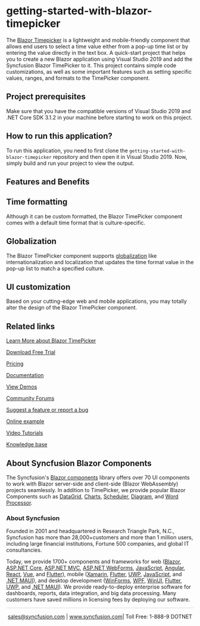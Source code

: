 # getting-started-with-blazor-timepicker
The [Blazor Timepicker](https://www.syncfusion.com/blazor-components/blazor-timepicker?utm_source=github&utm_medium=listing&utm_campaign=blazor-timepicker-github-samples) is a lightweight and mobile-friendly component that allows end users to select a time value either from a pop-up time list or by entering the value directly in the text box. A quick-start project that helps you to create a new Blazor application using Visual Studio 2019 and add the Syncfusion Blazor TimePicker to it. This project contains simple code customizations, as well as some important features such as setting specific values, ranges, and formats to the TimePicker component.

## Project prerequisites

Make sure that you have the compatible versions of Visual Studio 2019 and .NET Core SDK 3.1.2 in your machine before starting to work on this project.

## How to run this application?

To run this application, you need to first clone the `getting-started-with-blazor-timepicker` repository and then open it in Visual Studio 2019. Now, simply build and run your project to view the output.

## Features and Benefits

## Time formatting

Although it can be custom formatted, the Blazor TimePicker component comes with a default time format that is culture-specific.

## Globalization

The Blazor TimePicker component supports [globalization](https://blazor.syncfusion.com/documentation/timepicker/globalization?utm_source=github&utm_medium=listing&utm_campaign=blazor-timepicker-github-samples) like internationalization and localization that updates the time format value in the pop-up list to match a specified culture.

## UI customization

Based on your cutting-edge web and mobile applications, you may totally alter the design of the Blazor TimePicker component.

## Related links

[Learn More about Blazor TimePicker](https://www.syncfusion.com/blazor-components/blazor-timepicker?utm_source=github&utm_medium=listing&utm_campaign=blazor-timepicker-github-samples)

[Download Free Trial](https://www.syncfusion.com/downloads/blazor?utm_source=github&utm_medium=listing&utm_campaign=blazor-timepicker-github-samples)

[Pricing](https://www.syncfusion.com/sales/products/blazor?utm_source=github&utm_medium=listing&utm_campaign=blazor-timepicker-github-samples)

[Documentation](https://blazor.syncfusion.com/documentation/timepicker/getting-started?utm_source=github&utm_medium=listing&utm_campaign=blazor-timepicker-github-samples)

[View Demos](https://blazor.syncfusion.com/demos/timepicker/default-functionalities?utm_source=github&utm_medium=listing&utm_campaign=blazor-timepicker-github-samples)

[Community Forums](https://www.syncfusion.com/forums/blazor-components?utm_source=github&utm_medium=listing&utm_campaign=blazor-timepicker-github-samples)

[Suggest a feature or report a bug](https://www.syncfusion.com/feedback/blazor-components?utm_source=github&utm_medium=listing&utm_campaign=blazor-timepicker-github-samples)

[Online example](https://blazor.syncfusion.com/demos/timepicker/default-functionalities?utm_source=github&utm_medium=listing&utm_campaign=blazor-timepicker-github-samples)

[Video Tutorials](https://www.syncfusion.com/tutorial-videos/blazor/timepicker?utm_source=github&utm_medium=listing&utm_campaign=blazor-timepicker-github-samples)

[Knowledge base](https://www.syncfusion.com/kb/blazor-components?utm_source=github&utm_medium=listing&utm_campaign=blazor-timepicker-github-samples)

## About Syncfusion Blazor Components
The Syncfusion's [Blazor components](https://www.syncfusion.com/blazor-components?utm_source=github&utm_medium=listing&utm_campaign=blazor-timepicker-github-samples) library offers over 70 UI components to work with Blazor server-side and client-side (Blazor WebAssembly) projects seamlessly. In addition to TimePicker, we provide popular Blazor Components such as [DataGrid](https://www.syncfusion.com/blazor-components/blazor-datagrid?utm_source=github&utm_medium=listing&utm_campaign=blazor-timepicker-github-samples), [Charts](https://www.syncfusion.com/blazor-components/blazor-charts?utm_source=github&utm_medium=listing&utm_campaign=blazor-timepicker-github-samples), [Scheduler](https://www.syncfusion.com/blazor-components/blazor-scheduler?utm_source=github&utm_medium=listing&utm_campaign=blazor-timepicker-github-samples), [Diagram](https://www.syncfusion.com/blazor-components/blazor-diagram?utm_source=github&utm_medium=listing&utm_campaign=blazor-timepicker-github-samples), and [Word Processor](https://www.syncfusion.com/blazor-components/blazor-word-processor?utm_source=github&utm_medium=listing&utm_campaign=blazor-timepicker-github-samples).

### About Syncfusion

Founded in 2001 and headquartered in Research Triangle Park, N.C., Syncfusion has more than 28,000+customers and more than 1 million users, including large financial institutions, Fortune 500 companies, and global IT consultancies.
 
Today, we provide 1700+ components and frameworks for web ([Blazor](https://www.syncfusion.com/blazor-components?utm_source=github&utm_medium=listing&utm_campaign=blazor-timepicker-github-samples), [ASP.NET Core](https://www.syncfusion.com/aspnet-core-ui-controls?utm_source=github&utm_medium=listing&utm_campaign=blazor-timepicker-github-samples), [ASP.NET MVC](https://www.syncfusion.com/aspnet-mvc-ui-controls?utm_source=github&utm_medium=listing&utm_campaign=blazor-timepicker-github-samples), [ASP.NET WebForms](https://www.syncfusion.com/jquery/aspnet-webforms-ui-controls?utm_source=github&utm_medium=listing&utm_campaign=blazor-timepicker-github-samples), [JavaScript](https://www.syncfusion.com/javascript-ui-controls?utm_source=github&utm_medium=listing&utm_campaign=blazor-timepicker-github-samples), [Angular](https://www.syncfusion.com/angular-ui-components?utm_source=github&utm_medium=listing&utm_campaign=blazor-timepicker-github-samples), [React](https://www.syncfusion.com/react-ui-components?utm_source=github&utm_medium=listing&utm_campaign=blazor-timepicker-github-samples), [Vue](https://www.syncfusion.com/vue-ui-components?utm_source=github&utm_medium=listing&utm_campaign=blazor-timepicker-github-samples), and [Flutter](https://www.syncfusion.com/flutter-widgets?utm_source=github&utm_medium=listing&utm_campaign=blazor-timepicker-github-samples)), mobile ([Xamarin](https://www.syncfusion.com/xamarin-ui-controls?utm_source=github&utm_medium=listing&utm_campaign=blazor-timepicker-github-samples), [Flutter](https://www.syncfusion.com/flutter-widgets?utm_source=github&utm_medium=listing&utm_campaign=blazor-timepicker-github-samples), [UWP](https://www.syncfusion.com/uwp-ui-controls?utm_source=github&utm_medium=listing&utm_campaign=blazor-timepicker-github-samples), [JavaScript](https://www.syncfusion.com/javascript-ui-controls?utm_source=github&utm_medium=listing&utm_campaign=blazor-timepicker-github-samples), and [.NET MAUI](https://www.syncfusion.com/maui-controls?utm_source=github&utm_medium=listing&utm_campaign=blazor-timepicker-github-samples)), and desktop development ([WinForms](https://www.syncfusion.com/winforms-ui-controls?utm_source=github&utm_medium=listing&utm_campaign=blazor-timepicker-github-samples), [WPF](https://www.syncfusion.com/wpf-controls?utm_source=github&utm_medium=listing&utm_campaign=blazor-timepicker-github-samples), [WinUI](https://www.syncfusion.com/winui-controls?utm_source=github&utm_medium=listing&utm_campaign=blazor-timepicker-github-samples), [Flutter](https://www.syncfusion.com/flutter-widgets?utm_source=github&utm_medium=listing&utm_campaign=blazor-timepicker-github-samples), [UWP](https://www.syncfusion.com/uwp-ui-controls?utm_source=github&utm_medium=listing&utm_campaign=blazor-timepicker-github-samples), and [.NET MAUI](https://www.syncfusion.com/maui-controls?utm_source=github&utm_medium=listing&utm_campaign=blazor-timepicker-github-samples)). We provide ready-to-deploy enterprise software for dashboards, reports, data integration, and big data processing. Many customers have saved millions in licensing fees by deploying our software.

<hr style="height:0.3px;border:none;color:lightgrey;background-color:lightgrey;" />

<p align="center">
<a href="mailto:sales@syncfusion.com?Subject=Syncfusion Blazor TimePicker - GitHub" target="_top">sales@syncfusion.com</a> | <a href="https://www.syncfusion.com?utm_source=github&utm_medium=listing&utm_campaign=blazor-timepicker-github-samples">www.syncfusion.com</a>| Toll Free: 1-888-9 DOTNET <br>
</p>